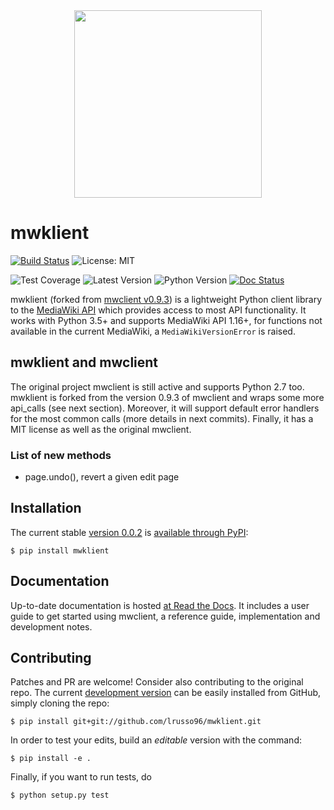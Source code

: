 <div align="center"><img src="docs/source/logo.svg" width="300"/></div>

# mwklient
[![Build Status](https://travis-ci.com/lrusso96/mwklient.svg?token=uoNxtXYBDHpqERGMiZA8&branch=master)](https://travis-ci.com/lrusso96/mwklient)
![License: MIT](https://img.shields.io/github/license/lrusso96/mwklient.svg?color=blue)

![Test Coverage](https://img.shields.io/coveralls/github/lrusso96/mwklient.svg)
![Latest Version](https://img.shields.io/pypi/v/mwklient.svg)
![Python Version](https://img.shields.io/pypi/pyversions/mwklient.svg)
[![Doc Status](https://readthedocs.org/projects/mwklient/badge/?version=latest)](https://mwklient.readthedocs.io/en/latest/?badge=latest)


mwklient (forked from [mwclient v0.9.3](https://github.com/mwclient/mwclient)) is a lightweight Python client library to the [MediaWiki API](https://mediawiki.org/wiki/API) which provides access to most API functionality.
It works with Python 3.5+ and supports MediaWiki API 1.16+,
for functions not available in the current MediaWiki, a `MediaWikiVersionError` is raised.

## mwklient and mwclient
The original project mwclient is still active and supports Python 2.7 too.
mwklient is forked from the version 0.9.3 of mwclient and wraps some more api_calls (see next section).
Moreover, it will support default error handlers for the most common calls (more details in next commits).
Finally, it has a MIT license as well as the original mwclient.

### List of new methods
* page.undo(), revert a given edit page

## Installation
The current stable [version 0.0.2](https://github.com/lrusso96/mwklient/archive/v0.0.2.zip)
is [available through PyPI](https://pypi.python.org/pypi/mwklient):

```
$ pip install mwklient
```

## Documentation
Up-to-date documentation is hosted [at Read the Docs](http://mwklient.readthedocs.io/en/latest/).
It includes a user guide to get started using mwclient, a reference guide, implementation and development notes.

## Contributing
Patches and PR are welcome! Consider also contributing to the original repo.
The current [development version](https://github.com/lrusso96/mwklient) can be
easily installed from GitHub, simply cloning the repo:

```
$ pip install git+git://github.com/lrusso96/mwklient.git
```

In order to test your edits, build an *editable* version with the command:

```
$ pip install -e .
```

Finally, if you want to run tests, do

```
$ python setup.py test
```
